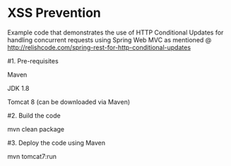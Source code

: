 # XSS Prevention

Example code that demonstrates the use of HTTP Conditional Updates for handling concurrent requests using Spring Web MVC as mentioned @ http://relishcode.com/spring-rest-for-http-conditional-updates

#1. Pre-requisites

Maven

JDK 1.8

Tomcat 8 (can be downloaded via Maven)

#2. Build the code

mvn clean package

#3. Deploy the code using Maven

mvn tomcat7:run
